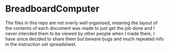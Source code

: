 # BreadboardComputer

The files in this repo are not overly well organised, meaning the layout of the contents of each document was made to just get the job done and I never intended them to be viewed by other people when I made them, I have since decided to share them but beware bugs and much repeated info in the instruction set spreadsheet.
